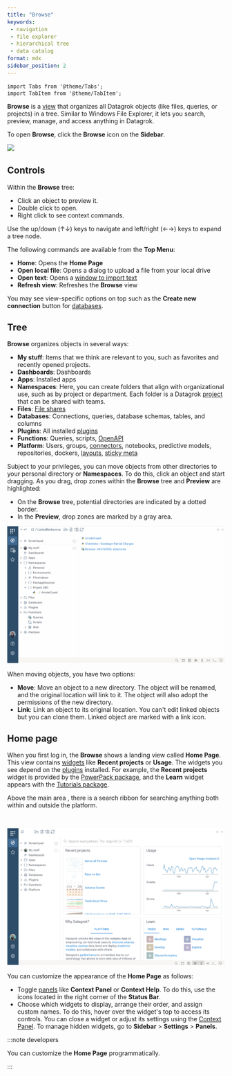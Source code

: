 ```yaml
---
title: "Browse"
keywords:
 - navigation
 - file explorer
 - hierarchical tree
 - data catalog
format: mdx
sidebar_position: 2
---
```


```mdx-code-block
import Tabs from '@theme/Tabs';
import TabItem from '@theme/TabItem';
```

**Browse** is a [view](views.md) that organizes all Datagrok objects (like
files, queries, or projects) in a tree. Similar to Windows File Explorer, it lets you search,
preview, manage, and access anything in Datagrok. 

To open **Browse**, click the **Browse** icon on the **Sidebar**.

![](img/browse-main.gif)

## Controls

Within the **Browse** tree:
* Click an object to preview it.
* Double click to open.
* Right click to see context commands.

Use the up/down (↑↓) keys to navigate and left/right (←→) keys to expand a tree node.

The following commands are available from the **Top Menu**:

* **Home**: Opens the **Home Page**
* **Open local file**: Opens a dialog to upload a file from your local drive
* **Open text**: Opens a [window to import text](../../../access/files/files.mdx#)
* **Refresh view**: Refreshes the **Browse** view

You may see view-specific options on top such as the **Create new connection** button for [databases](../../../access/databases/databases.mdx).

## Tree

**Browse** organizes objects in several ways:

* **My stuff**: Items that we think are relevant to you, such as favorites and recently opened projects.
* **Dashboards**: Dashboards
* **Apps**: Installed apps
* **Namespaces**: Here, you can create
   folders that align with organizational use, such as by project or department. Each folder is a Datagrok [project](../../concepts/project/project.md) that can be shared with teams.  
* **Files**: [File shares](../../../access/files/files.mdx)
* **Databases**: Connections, queries, database schemas, tables, and columns
* **Plugins**: All installed [plugins](../../plugins.md)
* **Functions**: Queries, scripts, [OpenAPI](../../../access/open-api.md)
* **Platform**: Users, groups, [connectors](../../../access/databases/connectors/connectors.md), notebooks, predictive models, repositories, dockers, [layouts](../../../visualize/view-layout.md), [sticky meta](../../../govern/catalog/sticky-meta.md)

<!--
* **Platform-centric** (**Platform**): This hierarchy provides quick access
  to the platform's connections, repositories, users and groups, and so on.-->

Subject to your privileges, you can move objects from other directories to your personal directory or
**Namespaces**. To do this, click an object and start dragging. As you drag,
drop zones within the **Browse** tree and **Preview** are highlighted:

* On the **Browse** tree, potential directories are indicated by a dotted border.
* In the **Preview**, drop zones are marked by a gray area.

![](img/namespaces-drag-and-drop.gif)

When moving objects, you have two options:

* **Move**: Move an object to a new directory. The object will be renamed, and
  the original location will link to it. The object will also adopt the
  permissions of the new directory.
* **Link**: Link an object to its original location. You can't edit linked objects but you
  can clone them. Linked object are marked with a link icon.

## Home page

When you first log in, the **Browse** shows a landing view called **Home Page**. This view contains
[widgets](../../../visualize/widgets.md) like **Recent projects** or **Usage**.
The widgets you see depend on the [plugins](../../plugins.md) installed. For example, the
**Recent projects** widget is provided by the [PowerPack
package](https://github.com/datagrok-ai/public/tree/master/packages/PowerPack),
and the **Learn** widget appears with the [Tutorials
package](https://github.com/datagrok-ai/public/tree/master/packages/Tutorials).

Above the main area , there is a search ribbon for searching anything both within and outside the platform.

<br/>

![](../img/home-page.png)

You can customize the appearance of the **Home Page** as follows:
* Toggle [panels](../panels/panels.md) like **Context Panel** or **Context
  Help**. To do this, use the icons located in the right corner of the **Status
  Bar**.
* Choose which widgets to display, arrange their order, and assign custom names.
  To do this, hover over the widget's top to access its controls. You can close
  a widget or adjust its settings using the [Context
  Panel](../panels/panels.md#context-panel). To manage hidden widgets, go to
  **Sidebar** > **Settings** > **Panels**.

:::note developers

You can customize the **Home Page** programmatically.

:::

<!---

## Previews

### Entity search

Use the free-text input that lets define complex queries. Smart search supports
AND and OR operators and parenthesis, so you can combine filters. If you type
single string - search engine will treat it as filter by name. Tags filtering is
supported: #demo will show entities tagged by #demo tag, also you can combine
tags conditions using AND or OR operators. Every entity has properties, that
could be used for filtering. [See more](../concepts/objects.md).

<details>
<summary>Examples</summary>

Unstructured query; looks for 'biologics' in title and description:

```
Biologics
```

Having #demo tag:

```
# Demo
```

Tagged as either either #demo or #chem:

```
# Demo or #chem
```

Created in the last 7 days:

```
createdOn > -1w
```

Complex conditions:

```
(#demo and #chem) or author = "john@google.com"
starredBy = @current or author = @current
```

Created by recently joined users:

```
author.joined > -5d
```

</details>

## Scratchpad

A special section of the **Browse** view right below the **Top Menu** is called
a **Scratchpad**. Here, you can organize and manage your work in progress. For
example, when you open local files in the platform or open tables, they are
added to the **Scratchpad**. In addition, when you open a table or run query, or job,
or script that produces table - it will be added to scratchpad too. You can remove it using "Remove from project"
context menu. Tables and views must be placed in scratchpad or in another project, so, when you remove table or view
from project - it moves to scratchpad, When you remove table from scratchpad - it closes


To save your work, save the objects in the
**Scratchpad** as a project using **SAVE** button. You can then share it with
others. If you don't make any changes, the **SAVE** button is disabled.

For [Table Views], when you save a project, you save both the underlying data (i.e., a [table] and its [Layout]. To learn more, see [Saving].

**Scratchpad** is a project. This means you can move tables and other objects within, to and from **Scratchpad** using drag-and-drop, like any other **Browse** directory. To exclude objects from the Scratchpad, use its **Context Menu**.

.

[Scratchpad](scratchpad.md) is a special place to start your own project. You can add data by opening data files, using
drag-and-drop or running queries, then save everything and share with other users. You can exclude entities from project
using context menu, or drag them to another project.

To upload project press _upload_ button in toolbar, or use "Upload" context command.

--->